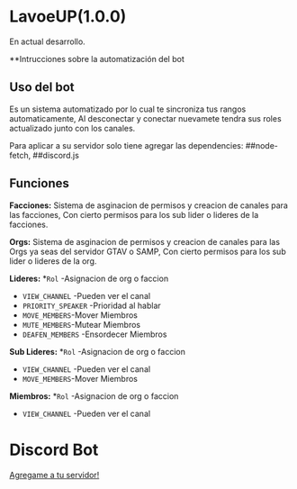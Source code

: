 # LavoeUP(1.0.0) 
En actual desarrollo.

**Intrucciones sobre la automatización del bot


## Uso del bot
Es un sistema automatizado por lo cual te sincroniza tus rangos automaticamente, 
Al desconectar y conectar nuevamete tendra sus roles actualizado junto con los canales.

Para aplicar a su servidor solo tiene agregar las dependencies:
##node-fetch, ##discord.js

## Funciones

**Facciones:**
Sistema de asginacion de permisos y creacion de canales para las facciones,
Con cierto permisos para los sub lider o lideres de la facciones.


**Orgs:**
Sistema de asginacion de permisos y creacion de canales para las Orgs ya seas del servidor GTAV o SAMP,
Con cierto permisos para los sub lider o lideres de la org.

**Lideres:**
*`Rol` -Asignacion de org o faccion
* `VIEW_CHANNEL` -Pueden ver el canal
* `PRIORITY_SPEAKER` -Prioridad al hablar
* `MOVE_MEMBERS`-Mover Miembros
* `MUTE_MEMBERS`-Mutear Miembros
* `DEAFEN_MEMBERS` -Ensordecer Miembros

**Sub Lideres:**
*`Rol` -Asignacion de org o faccion
* `VIEW_CHANNEL` -Pueden ver el canal
* `MOVE_MEMBERS`-Mover Miembros

**Miembros:**
*`Rol` -Asignacion de org o faccion
* `VIEW_CHANNEL` -Pueden ver el canal



# Discord Bot
[Agregame a tu servidor!](https://discord.com/api/oauth2/authorize?client_id=745396338312609812&permissions=8&scope=bot)
